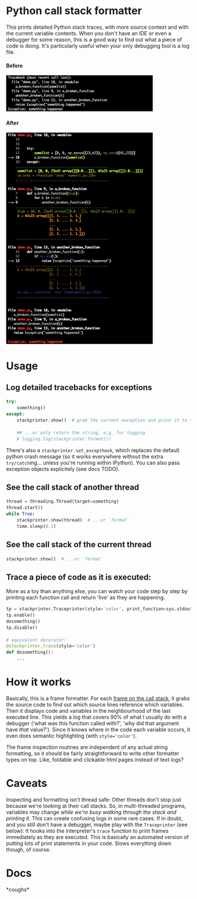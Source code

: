 # Python call stack formatter

This prints detailed Python stack traces, with more source context and with the current variable contents. When you don't have an IDE or even a debugger for some reason, this is a good way to find out what a piece of code is doing. It's particularly useful when your only debugging tool is a log file.

#### Before
<img src="tb_before.png" width="400">

#### After
<img src="tb_after.png" width="400">

# Usage

## Log detailed tracebacks for exceptions
```python
try:
    something()
except:
    stackprinter.show()  # grab the current exception and print it to stderr

    ## ...or only return the string, e.g. for logging
    # logging.log(stackprinter.format())
```

There's also a `stackprinter.set_excepthook`, which replaces the default python crash message (so it works everywhere without the extra `try/catch`ing... unless you're running within IPython). You can also pass exception objects explicitely (see docs TODO).

## See the call stack of another thread
```python
thread = threading.Thread(target=something)
thread.start()
while True:
    stackprinter.show(thread)  # ...or `format`
    time.sleep(0.1)
```

## See the call stack of the current thread
```python
stackprinter.show()  # ...or `format`
```

## Trace a piece of code as it is executed:

More as a toy than anything else, you can watch your code step by step by printing each function call and return 'live' as they are happening.
```python
tp = stackprinter.Traceprinter(style='color', print_function=sys.stdout.write)
tp.enable()
dosomething()
tp.disable()

# equivalent decorator:
@stackprinter.trace(style='color')
def dosomething():
    ...
```

# How it works

Basically, this is a frame formatter. For each [frame on the call stack](https://en.wikipedia.org/wiki/Call_stack), it grabs the source code to find out which source lines reference which variables. Then it displays code and variables in the neighbourhood of the last executed line.
This yields a log that covers 90% of what I usually do with a debugger ('what was this function called with?', 'why did that argument have _that_ value?'). Since it knows where in the code each variable occurs, it even does semantic highlighting (with `style='color'`).

The frame inspection routines are independent of any actual string formatting, so it should be fairly straightforward to write other formatter types on top. Like, foldable and clickable html pages instead of text logs?

# Caveats

Inspecting and formatting isn't thread safe: Other threads don't stop just because we're looking at their call stacks. So, in multi-threaded programs, variables may change _while we're busy walking through the stack and printing it_. This can create confusing logs in some rare cases. If in doubt, and you still don't have a debugger, maybe play with the `Traceprinter` (see below): It hooks into the interpreter's `trace` function to print frames immediately as they are executed. This is basically an automated version of putting lots of print statements in your code. Slows everything down though, of course.

# Docs

\*coughs\*
